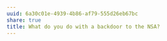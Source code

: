 ```yaml
---
uuid: 6a30c01e-4939-4b86-af79-555d26eb67bc
share: true
title: What do you do with a backdoor to the NSA?
---
```

